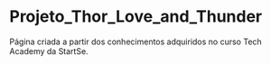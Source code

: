 # Projeto_Thor_Love_and_Thunder
Página criada a partir dos conhecimentos adquiridos no curso Tech Academy da StartSe.
